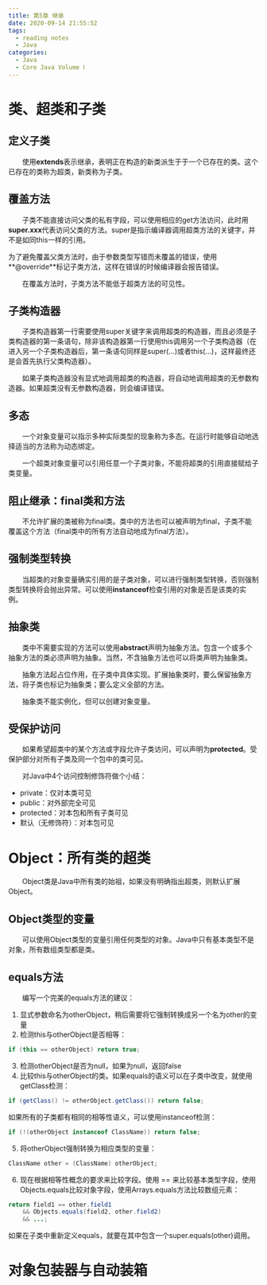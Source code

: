 ```yaml
---
title: 第5章 继承
date: 2020-09-14 21:55:52
tags:
  - reading notes
  - Java
categories:
  - Java
  - Core Java Volume Ⅰ
---
```


# 类、超类和子类

## 定义子类

&emsp;&emsp;使用**extends**表示继承，表明正在构造的新类派生于于一个已存在的类。这个已存在的类称为超类，新类称为子类。

## 覆盖方法

&emsp;&emsp;子类不能直接访问父类的私有字段，可以使用相应的get方法访问，此时用**super.xxx**代表访问父类的方法。super是指示编译器调用超类方法的关键字，并不是如同this一样的引用。

​	为了避免覆盖父类方法时，由于参数类型写错而未覆盖的错误，使用**@override**标记子类方法，这样在错误的时候编译器会报告错误。

&emsp;&emsp;在覆盖方法时，子类方法不能低于超类方法的可见性。

## 子类构造器

&emsp;&emsp;子类构造器第一行需要使用super关键字来调用超类的构造器，而且必须是子类构造器的第一条语句，除非该构造器第一行使用this调用另一个子类构造器（在进入另一个子类构造器后，第一条语句同样是super(...)或者this(...)，这样最终还是会首先执行父类构造器）。

&emsp;&emsp;如果子类构造器没有显式地调用超类的构造器，将自动地调用超类的无参数构造器。如果超类没有无参数构造器，则会编译错误。

## 多态

&emsp;&emsp;一个对象变量可以指示多种实际类型的现象称为多态。在运行时能够自动地选择适当的方法称为动态绑定。

&emsp;&emsp;一个超类对象变量可以引用任意一个子类对象，不能将超类的引用直接赋给子类变量。

## 阻止继承：final类和方法

&emsp;&emsp;不允许扩展的类被称为final类。类中的方法也可以被声明为final，子类不能覆盖这个方法（final类中的所有方法自动地成为final方法）。

## 强制类型转换

&emsp;&emsp;当超类的对象变量确实引用的是子类对象，可以进行强制类型转换，否则强制类型转换将会抛出异常。可以使用**instanceof**检查引用的对象是否是该类的实例。

## 抽象类

&emsp;&emsp;类中不需要实现的方法可以使用**abstract**声明为抽象方法。包含一个或多个抽象方法的类必须声明为抽象。当然，不含抽象方法也可以将类声明为抽象类。

&emsp;&emsp;抽象方法起占位作用，在子类中具体实现。扩展抽象类时，要么保留抽象方法，将子类也标记为抽象类；要么定义全部的方法。

&emsp;&emsp;抽象类不能实例化，但可以创建对象变量。

## 受保护访问

&emsp;&emsp;如果希望超类中的某个方法或字段允许子类访问，可以声明为**protected**。受保护部分对所有子类及同一个包中的类可见。

&emsp;&emsp;对Java中4个访问控制修饰符做个小结：

- private：仅对本类可见
- public：对外部完全可见
- protected：对本包和所有子类可见
- 默认（无修饰符）：对本包可见

# Object：所有类的超类

&emsp;&emsp;Object类是Java中所有类的始祖，如果没有明确指出超类，则默认扩展Object。

## Object类型的变量

&emsp;&emsp;可以使用Object类型的变量引用任何类型的对象。Java中只有基本类型不是对象，所有数组类型都是类。

## equals方法

&emsp;&emsp;编写一个完美的equals方法的建议：

1. 显式参数命名为otherObject，稍后需要将它强制转换成另一个名为other的变量
2. 检测this与otherObject是否相等：

```java
if (this == otherObject) return true;
```

3. 检测otherObject是否为null，如果为null，返回false
4. 比较this与otherObject的类。如果equals的语义可以在子类中改变，就使用getClass检测：

```java
if (getClass() != otherObject.getClass()) return false;
```

如果所有的子类都有相同的相等性语义，可以使用instanceof检测：

```java
if (!(otherObject instanceof ClassName)) return false;
```

5. 将otherObject强制转换为相应类型的变量：

```java
ClassName other = (ClassName) otherObject;
```

6. 现在根据相等性概念的要求来比较字段。使用 == 来比较基本类型字段，使用Objects.equals比较对象字段，使用Arrays.equals方法比较数组元素：

```java
return field1 == other.field1 
	&& Objects.equals(field2, other.field2) 
	&& ...;
```

如果在子类中重新定义equals，就要在其中包含一个super.equals(other)调用。

# 对象包装器与自动装箱






